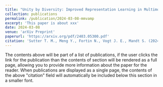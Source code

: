 ```yaml
---
title: "Unity by Diversity: Improved Representation Learning in Multimodal VAEs"
collection: publications
permalink: /publication/2024-03-08-mmvamp
excerpt: 'This paper is about xxx'
date: 2024-03-08
venue: 'arXiv Preprint'
paperurl: 'https://arxiv.org/pdf/2403.05300.pdf'
citation: 'Sutter T. M., Meng Y., Fortin N., Vogt J. E., Mandt S. (2024). &quot;Unity by Diversity: Improved Representation Learning in Multimodal VAEs&quot; <i>arXiv Preprint</i> arXiv: 2403.05300, 2024.'
---
```


The contents above will be part of a list of publications, if the user clicks the link for the publication than the contents of section will be rendered as a full page, allowing you to provide more information about the paper for the reader. When publications are displayed as a single page, the contents of the above "citation" field will automatically be included below this section in a smaller font.
